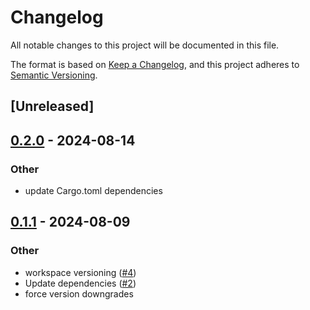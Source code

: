 # Changelog
All notable changes to this project will be documented in this file.

The format is based on [Keep a Changelog](https://keepachangelog.com/en/1.0.0/),
and this project adheres to [Semantic Versioning](https://semver.org/spec/v2.0.0.html).

## [Unreleased]

## [0.2.0](https://github.com/chesedo/despatma/compare/despatma-lib-v0.1.1...despatma-lib-v0.2.0) - 2024-08-14

### Other
- update Cargo.toml dependencies

## [0.1.1](https://github.com/chesedo/despatma/compare/despatma-lib-v0.1.0...despatma-lib-v0.1.1) - 2024-08-09

### Other
- workspace versioning ([#4](https://github.com/chesedo/despatma/pull/4))
- Update dependencies ([#2](https://github.com/chesedo/despatma/pull/2))
- force version downgrades
